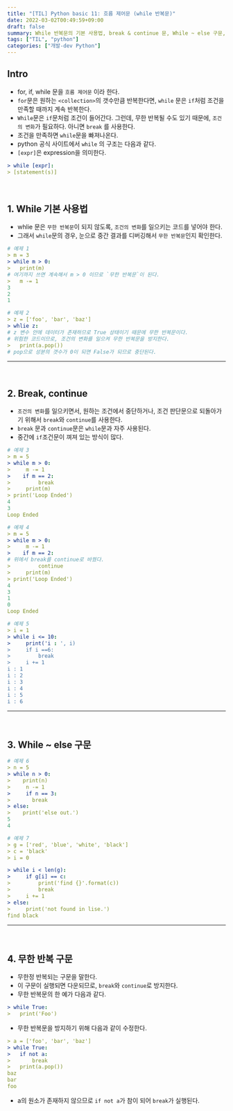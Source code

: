 ```yaml
---
title: "[TIL] Python basic 11: 흐름 제어문 (while 반복문)"
date: 2022-03-02T00:49:59+09:00
draft: false
summary: While 반복문의 기본 사용법, break & continue 문, While ~ else 구문, 무한 반복 구문에 대해 알아본다.
tags: ["TIL", "python"]
categories: ["개발-dev Python"]
---
```


## Intro

- for, if, while 문을 `흐름 제어문` 이라 한다.
- `for`문은 원하는 `<collection>`의 갯수만큼 반복한다면, `while` 문은 `if`처럼 조건을 만족할 때까지 계속 반복한다.
- `While`문은 `if`문처럼 조건이 들어간다. 그런데, 무한 반복될 수도 있기 때문에, `조건의 변화`가 필요하다. 아니면 `break` 를 사용한다.
- 조건을 만족하면 `while`문을 빠져나온다.
- python 공식 사이트에서 `while` 의 구조는 다음과 같다.
- `[expr]`은 expression을 의미한다.

```yml
> while [expr]:
> [statement(s)]
```

<br>

## 1. While 기본 사용법

- whlie 문은 `무한 반복문`이 되지 않도록, `조건의 변화`를 일으키는 코드를 넣어야 한다.
- 그래서 `while`문의 경우, 눈으로 중간 결과를 디버깅해서 `무한 반복문`인지 확인한다.

```yml
# 예제 1
> m = 3
> while m > 0:
>   print(m)
# 여기까지 쓰면 계속해서 m > 0 이므로 `무한 반복문`이 된다.
>   m -= 1
3
2
1

# 예제 2
> z = ['foo', 'bar', 'baz']
> whlie z:
# z 변수 안에 데이터가 존재하므로 True 상태이기 때문에 무한 반복문이다.
# 위험한 코드이므로, 조건의 변화를 일으켜 무한 반복문을 방지한다.
>   print(a.pop())
# pop으로 성분의 갯수가 0이 되면 False가 되므로 중단된다.

```

---

<br>

## 2. Break, continue

- `조건의 변화`를 일으키면서, 원하는 조건에서 중단하거나, 조건 판단문으로 되돌아가기 위해서 `break`와 `continue`를 사용한다.
- `break` 문과 `continue`문은 `while`문과 자주 사용된다.
- 중간에 `if`조건문이 껴져 있는 방식이 많다.

```yml
# 예제 3
> m = 5
> while m > 0:
>     m -= 1
>    if m == 2:
>         break
>     print(m)
> print('Loop Ended')
4
3
Loop Ended

# 예제 4
> m = 5
> while m > 0:
>     m -= 1
>    if m == 2:
# 위에서 break를 continue로 바꿨다.
>         continue
>     print(m)
> print('Loop Ended')
4
3
1
0
Loop Ended

# 예제 5
> i = 1
> while i <= 10:
>     print('i : ', i)
>     if i ==6:
>         break
>     i += 1
i : 1
i : 2
i : 3
i : 4
i : 5
i : 6
```

---

<br>

## 3. While ~ else 구문

```yml
# 예제 6
> n = 5
> while n > 0:
>    print(n)
>     n -= 1
>     if n == 3:
>       break
> else:
>    print('else out.')
5
4

# 예제 7
> g = ['red', 'blue', 'white', 'black']
> c = 'black'
> i = 0

> while i < len(g):
>     if g[i] == c:
>         print('find {}'.format(c))
>         break
>     i += 1
> else:
>     print('not found in lise.')
find black

```

---

<br>

## 4. 무한 반복 구문

- 무한정 반복되는 구문을 말한다.
- 이 구문이 실행되면 다운되므로, `break`와 `continue`로 방지한다.
- 무한 반복문의 한 예가 다음과 같다.

```yml
> while True:
>   print('Foo')
```

- 무한 반복문을 방지하기 위해 다음과 같이 수정한다.

```yml
> a = ['foo', 'bar', 'baz']
> while True:
>   if not a:
>       break
>   print(a.pop())
baz
bar
foo
```

- a의 원소가 존재하지 않으므로 `if not a`가 참이 되어 `break`가 실행된다.
